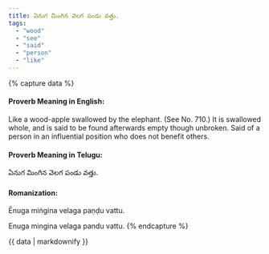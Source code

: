 ```yaml
---
title: ఏనుగ మింగిన వెలగ పండు వత్తు.
tags:
  - "wood"
  - "see"
  - "said"
  - "person"
  - "like"
---
```


{% capture data %}
#### Proverb Meaning in English:
Like a wood-apple swallowed by the elephant.
(See No. 710.)
It is swallowed whole, and is said to be found afterwards empty though unbroken.
Said of a person in an influential position who does not benefit others.

#### Proverb Meaning in Telugu:
ఏనుగ మింగిన వెలగ పండు వత్తు.

#### Romanization:
Ēnuga miṅgina velaga paṇḍu vattu.

Enuga mingina velaga pandu vattu.
{% endcapture %}

{{ data | markdownify }}

